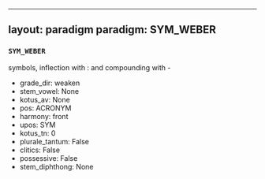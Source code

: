 
---
layout: paradigm
paradigm: SYM_WEBER
---
### ` SYM_WEBER `

symbols, inflection with : and compounding with -
* grade_dir: weaken
* stem_vowel: None
* kotus_av: None
* pos: ACRONYM
* harmony: front
* upos: SYM
* kotus_tn: 0
* plurale_tantum: False
* clitics: False
* possessive: False
* stem_diphthong: None
